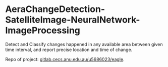 # AeraChangeDetection-SatelliteImage-NeuralNetwork-ImageProcessing
Detect and Classify changes happened in any available area between given time interval, and report precise location and time of change.

Repo of project: [gitlab.cecs.anu.edu.au/u5686023/eagle](gitlab.cecs.anu.edu.au/u5686023/eagle).
